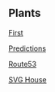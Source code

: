 
## Plants

[First](first.html)

[Predictions](predictions.html)

[Route53](route53.html)

[SVG House](svg-house.html)